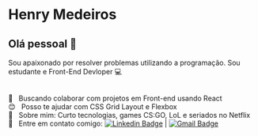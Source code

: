 
<img width="auto" src="">


# Henry Medeiros

## Olá pessoal 👋
Sou apaixonado por resolver problemas utilizando a programação.
Sou estudante e Front-End Devloper :computer:

 <br/> :purple_heart: &nbsp; Buscando colaborar com projetos em Front-end usando React
 <br/> :blush: &nbsp; Posso te ajudar com CSS Grid Layout e Flexbox
 <br/> 💬  &nbsp; Sobre mim: Curto tecnologias, games CS:GO, LoL e seriados no Netflix
 <br/> :email: &nbsp; Entre em contato comigo: [![Linkedin Badge](https://img.shields.io/badge/-HenryMedeiros-blue?style=flat-square&logo=Linkedin&logoColor=white&link=https://www.linkedin.com/in/henry-medeiros77/)](https://www.linkedin.com/in/henry-medeiros77/) 
| 
[![Gmail Badge](https://img.shields.io/badge/-henrymedeiros77@gmail.com-c14438?style=flat-square&logo=Gmail&logoColor=white&link=mailto:henrymedeiros77@gmail.com)](mailto:henrymedeiros77@gmail.com)
